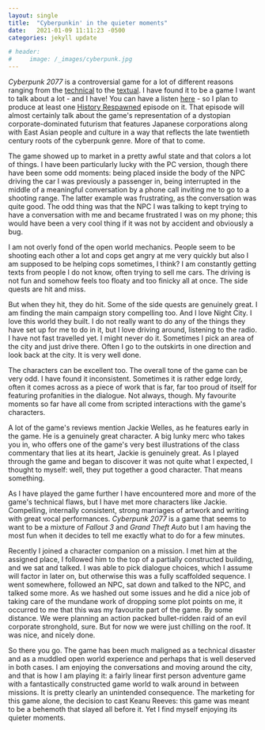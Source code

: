 ```yaml
---
layout: single
title:  "Cyberpunkin' in the quieter moments"
date:   2021-01-09 11:11:23 -0500
categories: jekyll update

# header: 
#     image: /_images/cyberpunk.jpg
---
```

*Cyberpunk 2077* is a controversial game for a lot of different reasons ranging from the [technical](https://www.tomsguide.com/reviews/cyberpunk-2077) to the [textual](https://www.polygon.com/reviews/22158019/cyberpunk-2077-review-cd-projekt-red-pc-ps4-xbox-one-stadia). I have found it to be a game I want to talk about a lot - and I have! You can have a listen [here](https://soundcloud.com/historyrespawned/episode-76-history-games-of-2020) - so I plan to produce at least one [History Respawned](http://www.historyrespawned) episode on it. That episode will almost certainly talk about the game's representation of a dystopian corporate-dominated futurism that features Japanese corporations along with East Asian people and culture in a way that reflects the late twentieth century roots of the cyberpunk genre. More of that to come.

The game showed up to market in a pretty awful state and that colors a lot of things. I have been particularly lucky with the PC version, though there have been some odd moments: being placed inside the body of the NPC driving the car I was previously a passenger in, being interrupted in the middle of a meaningful conversation by a phone call inviting me to go to a shooting range. The latter example was frustrating, as the conversation was quite good. The odd thing was that the NPC I was talking to kept trying to have a conversation with me and became frustrated I was on my phone; this would have been a very cool thing if it was not by accident and obviously a bug.

I am not overly fond of the open world mechanics. People seem to be shooting each other a lot and cops get angry at me very quickly but also I am supposed to be helping cops sometimes, I think? I am constantly getting texts from people I do not know, often trying to sell me cars. The driving is not fun and somehow feels too floaty and too finicky all at once. The side quests are hit and miss.

But when they hit, they do hit. Some of the side quests are genuinely great. I am finding the main campaign story compelling too. And I love Night City. I love this world they built. I do not really want to do any of the things they have set up for me to do in it, but I love driving around, listening to the radio. I have not fast travelled yet. I might never do it. Sometimes I pick an area of the city and just drive there. Often I go to the outskirts in one direction and look back at the city. It is very well done.

The characters can be excellent too. The overall tone of the game can be very odd. I have found it inconsistent. Sometimes it is rather edge lordy, often it comes across as a piece of work that is far, far too proud of itself for featuring profanities in the dialogue. Not always, though. My favourite moments so far have all come from scripted interactions with the game's characters.

A lot of the game's reviews mention Jackie Welles, as he features early in the game. He is a genuinely great character. A big lunky merc who takes you in, who offers one of the game's very best illustrations of the class commentary that lies at its heart, Jackie is genuinely great. As I played through the game and began to discover it was not quite what I expected, I thought to myself: well, they put together a good character. That means something.

As I have played the game further I have encountered more and more of the game's technical flaws, but I have met more characters like Jackie. Compelling, internally consistent, strong marriages of artwork and writing with great vocal performances. *Cyberpunk 2077* is a game that seems to want to be a mixture of *Fallout 3* and *Grand Theft Auto* but I am having the most fun when it decides to tell me exactly what to do for a few minutes.

Recently I joined a character companion on a mission. I met him at the assigned place, I followed him to the top of a partially constructed building, and we sat and talked. I was able to pick dialogue choices, which I assume will factor in later on, but otherwise this was a fully scaffolded sequence. I went somewhere, followed an NPC, sat down and talked to the NPC, and talked some more. As we hashed out some issues and he did a nice job of taking care of the mundane work of dropping some plot points on me, it occurred to me that this was my favourite part of the game. By some distance. We were planning an action packed bullet-ridden raid of an evil corporate stronghold, sure. But for now we were just chilling on the roof. It was nice, and nicely done.

So there you go. The game has been much maligned as a technical disaster and as a muddled open world experience and perhaps that is well deserved in both cases. I am enjoying the conversations and moving around the city, and that is how I am playing it: a fairly linear first person adventure game with a fantastically constructed game world to walk around in between missions. It is pretty clearly an unintended consequence. The marketing for this game alone, the decision to cast Keanu Reeves: this game was meant to be a behemoth that slayed all before it. Yet I find myself enjoying its quieter moments.